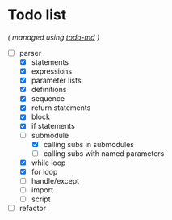 # Todo list

_\( managed using [todo-md](https://github.com/Hypercubed/todo-md) \)_

- [ ] parser
  - [x] statements
  - [x] expressions
  - [x] parameter lists
  - [x] definitions
  - [x] sequence
  - [x] return statements
  - [x] block
  - [x] if statements
  - [ ] submodule
    - [x] calling subs in submodules
    - [ ] calling subs with named parameters
  - [x] while loop
  - [x] for loop
  - [ ] handle/except
  - [ ] import
  - [ ] script
- [ ] refactor
